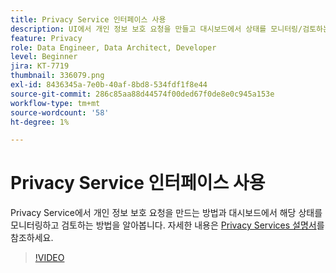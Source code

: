 ```yaml
---
title: Privacy Service 인터페이스 사용
description: UI에서 개인 정보 보호 요청을 만들고 대시보드에서 상태를 모니터링/검토하는 방법을 알아봅니다.
feature: Privacy
role: Data Engineer, Data Architect, Developer
level: Beginner
jira: KT-7719
thumbnail: 336079.png
exl-id: 8436345a-7e0b-40af-8bd8-534fdf1f8e44
source-git-commit: 286c85aa88d44574f00ded67f0de8e0c945a153e
workflow-type: tm+mt
source-wordcount: '58'
ht-degree: 1%

---
```



# Privacy Service 인터페이스 사용

Privacy Service에서 개인 정보 보호 요청을 만드는 방법과 대시보드에서 해당 상태를 모니터링하고 검토하는 방법을 알아봅니다. 자세한 내용은 [Privacy Services 설명서](https://experienceleague.adobe.com/docs/experience-platform/privacy/home.html?lang=ko-KR)를 참조하세요.

>[!VIDEO](https://video.tv.adobe.com/v/336079?learn=on&enablevpops)
